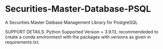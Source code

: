 # Securities-Master-Database-PSQL
A Securities Master Datbase Management Library for PostgreSQL

SUPPORT DETAILS:
Python Supported Version = 3.9.13, recommendeded to create a conda environment with the packages with versions as given in requirements.txt. 
